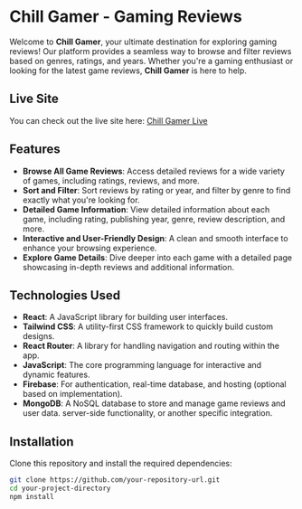 # Chill Gamer - Gaming Reviews

Welcome to **Chill Gamer**, your ultimate destination for exploring gaming reviews! Our platform provides a seamless way to browse and filter reviews based on genres, ratings, and years. Whether you're a gaming enthusiast or looking for the latest game reviews, **Chill Gamer** is here to help.

## Live Site

You can check out the live site here: [Chill Gamer Live](https://your-live-site-url.com)

## Features

- **Browse All Game Reviews**: Access detailed reviews for a wide variety of games, including ratings, reviews, and more.
- **Sort and Filter**: Sort reviews by rating or year, and filter by genre to find exactly what you're looking for.
- **Detailed Game Information**: View detailed information about each game, including rating, publishing year, genre, review description, and more.
- **Interactive and User-Friendly Design**: A clean and smooth interface to enhance your browsing experience.
- **Explore Game Details**: Dive deeper into each game with a detailed page showcasing in-depth reviews and additional information.

## Technologies Used

- **React**: A JavaScript library for building user interfaces.
- **Tailwind CSS**: A utility-first CSS framework to quickly build custom designs.
- **React Router**: A library for handling navigation and routing within the app.
- **JavaScript**: The core programming language for interactive and dynamic features.
- **Firebase**: For authentication, real-time database, and hosting (optional based on implementation).
- **MongoDB**: A NoSQL database to store and manage game reviews and user data.
server-side functionality, or another specific integration.

## Installation

Clone this repository and install the required dependencies:

```bash
git clone https://github.com/your-repository-url.git
cd your-project-directory
npm install
